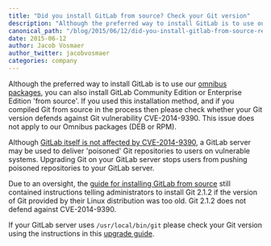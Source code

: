 ```yaml
---
title: "Did you install GitLab from source? Check your Git version"
description: "Although the preferred way to install GitLab is to use our omnibus packages, you can also install GitLab Community Edition or Enterprise Edition 'from source'."
canonical_path: "/blog/2015/06/12/did-you-install-gitlab-from-source-recently-check-your-git-version/"
date: 2015-06-12
author: Jacob Vosmaer
author_twitter: jacobvosmaer
categories: company
---
```


Although the preferred way to install GitLab is to use our [omnibus
packages](/install/), you can also install GitLab Community Edition or
Enterprise Edition 'from source'. If you used this installation method, and if
you compiled Git from source in the process then please check whether your Git
version defends against Git vulnerability CVE-2014-9390. This issue does not
apply to our Omnibus packages (DEB or RPM).

<!-- more -->

Although [GitLab itself is not affected by
CVE-2014-9390](/blog/2014/12/19/gitlab-not-affected-by-cve-2014-9390-git-vulnerability/),
a GitLab server may be used to deliver 'poisoned' Git repositories to users on
vulnerable systems. Upgrading Git on your GitLab server stops users from
pushing poisoned repositories to your GitLab server.

Due to an oversight, the [guide for installing GitLab from
source](https://gitlab.com/gitlab-org/gitlab-ce/blob/master/doc/install/installation.md)
still contained instructions telling administrators to install Git 2.1.2 if the
version of Git provided by their Linux distribution was too old. Git 2.1.2 does
not defend against CVE-2014-9390.

If your GitLab server uses `/usr/local/bin/git` please check your Git version
using the instructions in this [upgrade
guide](https://gitlab.com/gitlab-org/gitlab-ce/blob/master/doc/update/7.11-to-7.12.md#0-double-check-your-git-version).
